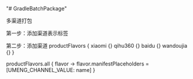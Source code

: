 "# GradleBatchPackage" 

多渠道打包

第一步：添加渠道表示标签
<!-- UMeng 配置-->
<meta-data android:value="${UMENG_CHANNEL_VALUE}" android:name="UMENG_CHANNEL"/>

第二步：添加渠道
productFlavors {
       xiaomi {}
       qihu360 {}
       baidu {}
       wandoujia {}
   }

 productFlavors.all {
     flavor -> flavor.manifestPlaceholders = [UMENG_CHANNEL_VALUE: name]
 }
 
 
